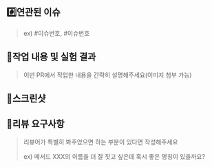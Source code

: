 ## #️⃣연관된 이슈

> ex) #이슈번호, #이슈번호

## 📝작업 내용 및 실험 결과

> 이번 PR에서 작업한 내용을 간략히 설명해주세요(이미지 첨부 가능)

## 💬스크린샷

## 💬리뷰 요구사항

> 리뷰어가 특별히 봐주었으면 하는 부분이 있다면 작성해주세요
>
> ex) 메서드 XXX의 이름을 더 잘 짓고 싶은데 혹시 좋은 명칭이 있을까요?
